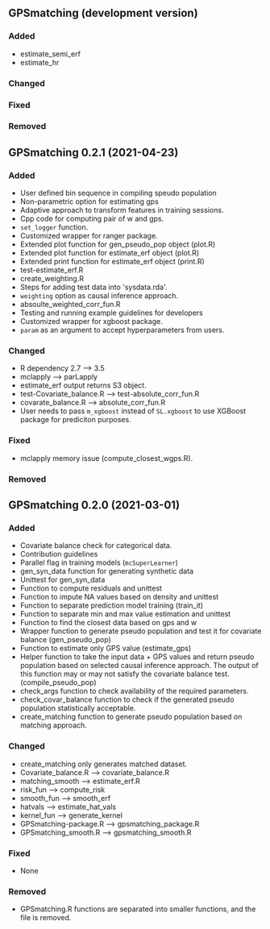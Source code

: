 ## GPSmatching (development version)

### Added

* estimate_semi_erf
* estimate_hr

### Changed

### Fixed

### Removed


## GPSmatching 0.2.1 (2021-04-23)

### Added

*  User defined bin sequence in compiling speudo population
*  Non-parametric option for estimating gps
*  Adaptive approach to transform features in training sessions.
*  Cpp code for computing pair of w and gps.
*  `set_logger` function.
*  Customized wrapper for ranger package.
*  Extended plot function for gen_pseudo_pop object (plot.R)
*  Extended plot function for estimate_erf object (plot.R)
*  Extended print function for estimate_erf object (print.R)
*  test-estimate_erf.R
*  create_weighting.R
*  Steps for adding test data into 'sysdata.rda'.
*  `weighting` option as causal inference approach.  
*  absoulte_weighted_corr_fun.R
*  Testing and running example guidelines for developers
*  Customized wrapper for xgboost package.
*  `param` as an argument to accept hyperparameters from users.


### Changed

* R dependency 2.7 --> 3.5
* mclapply --> parLapply
* estimate_erf output returns S3 object.
* test-Covariate_balance.R --> test-absolute_corr_fun.R
* covarate_balance.R --> absolute_corr_fun.R
* User needs to pass `m_xgboost` instead of `SL.xgboost` to  use XGBoost package for prediciton purposes.

### Fixed

* mclapply memory issue (compute_closest_wgps.R).

### Removed


## GPSmatching 0.2.0 (2021-03-01)

### Added

* Covariate balance check for categorical data.
* Contribution guidelines
* Parallel flag in training models (`mcSuperLearner`)
* gen_syn_data function for generating synthetic data
* Unittest for gen_syn_data
* Function to compute residuals and unittest
* Function to impute NA values based on density and unittest
* Function to separate prediction model training (train_it)
* Function to separate min and max value estimation and unittest
* Function to find the closest data based on gps and w
* Wrapper function to generate pseudo population and test it for covariate balance (gen_pseudo_pop)
* Function to estimate only GPS value (estimate_gps)
* Helper function to take the input data + GPS values and return pseudo population based on selected causal inference approach. The output of this function may or may not satisfy the covariate balance test. (compile_pseudo_pop)
* check_args function to check availability of the required parameters.
* check_covar_balance function to check if the generated pseudo population statistically acceptable.
* create_matching function to generate pseudo population based on matching approach.

### Changed

* create_matching only generates matched dataset.
* Covariate_balance.R --> covariate_balance.R
* matching_smooth --> estimate_erf.R
* risk_fun --> compute_risk
* smooth_fun --> smooth_erf
* hatvals --> estimate_hat_vals
* kernel_fun --> generate_kernel
* GPSmatching-package.R --> gpsmatching_package.R
* GPSmatching_smooth.R --> gpsmatching_smooth.R

### Fixed

* None

### Removed

* GPSmatching.R functions are separated into smaller functions, and the file is removed.